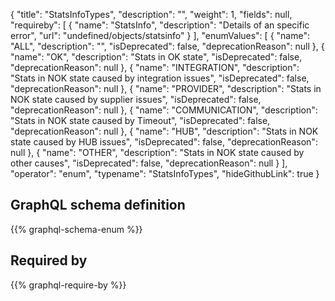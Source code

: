{
  "title": "StatsInfoTypes",
  "description": "",
  "weight": 1,
  "fields": null,
  "requireby": [
    {
      "name": "StatsInfo",
      "description": "Details of an specific error",
      "url": "undefined/objects/statsinfo"
    }
  ],
  "enumValues": [
    {
      "name": "ALL",
      "description": "",
      "isDeprecated": false,
      "deprecationReason": null
    },
    {
      "name": "OK",
      "description": "Stats in OK state",
      "isDeprecated": false,
      "deprecationReason": null
    },
    {
      "name": "INTEGRATION",
      "description": "Stats in NOK state caused by integration issues",
      "isDeprecated": false,
      "deprecationReason": null
    },
    {
      "name": "PROVIDER",
      "description": "Stats in NOK state caused by supplier issues",
      "isDeprecated": false,
      "deprecationReason": null
    },
    {
      "name": "COMMUNICATION",
      "description": "Stats in NOK state caused by Timeout",
      "isDeprecated": false,
      "deprecationReason": null
    },
    {
      "name": "HUB",
      "description": "Stats in NOK state caused by HUB issues",
      "isDeprecated": false,
      "deprecationReason": null
    },
    {
      "name": "OTHER",
      "description": "Stats in NOK state caused by other causes",
      "isDeprecated": false,
      "deprecationReason": null
    }
  ],
  "operator": "enum",
  "typename": "StatsInfoTypes",
  "hideGithubLink": true
}
## GraphQL schema definition

{{% graphql-schema-enum %}}

## Required by

{{% graphql-require-by %}}
